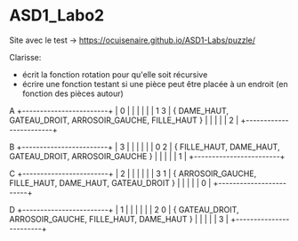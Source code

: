 # ASD1_Labo2
Site avec le test -> https://ocuisenaire.github.io/ASD1-Labs/puzzle/

Clarisse:
- écrit la fonction rotation pour qu'elle soit récursive
- écrire une fonction testant si une pièce peut être placée à un endroit (en fonction des pièces autour)

A
+------------------------+
|                  0                |
|                                    |
|                                    |
| 1                              3 |             { DAME_HAUT, GATEAU_DROIT, ARROSOIR_GAUCHE, FILLE_HAUT }
|                                    |
|                                    |
|                  2                |
+------------------------+

B
+------------------------+
|                  3                |
|                                    |
|                                    |
| 0                              2 |             { FILLE_HAUT, DAME_HAUT, GATEAU_DROIT, ARROSOIR_GAUCHE }
|                                    |
|                                    |
|                  1                |
+------------------------+

C
+------------------------+
|                  2                |
|                                    |
|                                    |
| 3                              1 |             { ARROSOIR_GAUCHE, FILLE_HAUT, DAME_HAUT, GATEAU_DROIT }
|                                    |
|                                    |
|                  0                |
+------------------------+

D
+------------------------+
|                  1                |
|                                    |
|                                    |
| 2                              0 |              { GATEAU_DROIT, ARROSOIR_GAUCHE, FILLE_HAUT, DAME_HAUT }
|                                    |
|                                    |
|                  3                |
+------------------------+
